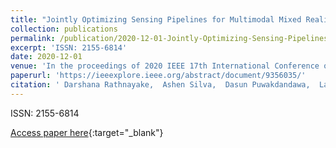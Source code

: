 ```yaml
---
title: "Jointly Optimizing Sensing Pipelines for Multimodal Mixed Reality Interaction"
collection: publications
permalink: /publication/2020-12-01-Jointly-Optimizing-Sensing-Pipelines-for-Multimodal-Mixed-Reality-Interaction
excerpt: 'ISSN: 2155-6814'
date: 2020-12-01
venue: 'In the proceedings of 2020 IEEE 17th International Conference on Mobile Ad Hoc and Sensor Systems (MASS)'
paperurl: 'https://ieeexplore.ieee.org/abstract/document/9356035/'
citation: ' Darshana Rathnayake,  Ashen Silva,  Dasun Puwakdandawa,  Lakmal Meegahapola,  Archan Misra,  Indika Perera, &quot;Jointly Optimizing Sensing Pipelines for Multimodal Mixed Reality Interaction.&quot; In the proceedings of 2020 IEEE 17th International Conference on Mobile Ad Hoc and Sensor Systems (MASS), 2020.'
---
```

ISSN: 2155-6814

[Access paper here](https://ieeexplore.ieee.org/abstract/document/9356035/){:target="_blank"}
